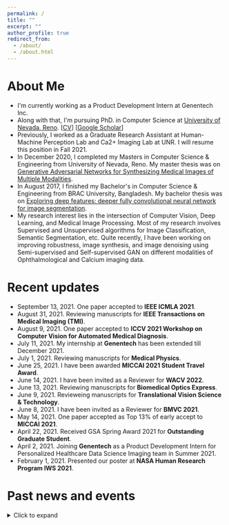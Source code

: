 ```yaml
---
permalink: /
title: ""
excerpt: ""
author_profile: true
redirect_from: 
  - /about/
  - /about.html
---
```


# About Me
* I'm currently working as a Product Development Intern at Genentech Inc.
* Along with that, I'm pursuing PhD. in Computer Science at [University of Nevada, Reno](https://www.unr.edu/). [[CV](https://sharifamit.com/files/Sharif_Amit_Kamran_CV_2021.pdf)] [[Google Scholar](https://scholar.google.com/citations?user=DW0hlZsAAAAJ)]
* Previously, I worked as a Graduate Research Assistant at Human-Machine Perception Lab and Ca2+ Imaging Lab at UNR. I will resume this position in Fall 2021.
* In December 2020,  I completed my Masters in Computer Science & Engineering from University of Nevada, Reno. My master thesis was on [Generative Adversarial Networks for Synthesizing Medical Images of Multiple Modalities](https://scholarworks.unr.edu/handle/11714/7712).
* In August 2017, I finished my Bachelor's in Computer Science & Engineering from BRAC University, Bangladesh. My bachelor thesis was on [Exploring deep features: deeper fully convolutional neural network for image segmentation](http://dspace.bracu.ac.bd/xmlui/handle/10361/8112).
* My research interest lies in the intersection of Computer Vision, Deep Learning, and Medical Image Processing. Most of my research involves Supervised and Unsupervised algorithms for Image Classification, Semantic Segmentation, etc. Quite recently, I have been working on improving robustness, image synthesis, and image denoising using Semi-supervised and Self-supervised GAN on different modalities of Ophthalmological and Calcium imaging data.

# Recent updates
* September 13, 2021. One paper accepted to <b>IEEE ICMLA 2021</b>.
* August 31, 2021. Reviewing manuscripts for <b>IEEE Transactions on Medical Imaging (TMI)</b>.
* August 9, 2021. One paper accepted to <b>ICCV 2021 Workshop on Computer Vision for Automated Medical Diagnosis</b>.
* July 11, 2021. My internship at <b>Genentech</b> has been extended till December 2021.
* July 1, 2021. Reviewing manuscripts for  <b>Medical Physics</b>.
* June 25, 2021. I have been awarded <b>MICCAI 2021 Student Travel Award</b>.
* June 14, 2021. I have been invited as a Reviewer for <b>WACV 2022</b>.
* June 13, 2021. Reviewing manuscripts for  <b>Biomedical Optics Express</b>.
* June 9, 2021. Revieweing manuscripts for <b>Translational Vision Science & Technology</b>.
* June 8, 2021. I have been invited as a Reviewer for <b>BMVC 2021</b>.
* May 14, 2021. One paper accepted as Top 13% of early accept to <b>MICCAI 2021</b>.
* April 22, 2021. Received GSA Spring Award 2021 for <b>Outstanding Graduate Student</b>. 
* April 2, 2021. Joining <b>Genentech</b> as a Product Development Intern for Personalized Healthcare Data Science Imaging team in Summer 2021.
* February 1, 2021. Presented our poster at <b>NASA Human Research Program IWS 2021</b>.






# Past news and events
<details>
  <summary> Click to expand</summary>

  * January 11, 2021. My Master's thesis is now accessible from [here](https://scholarworks.unr.edu/handle/11714/7712).
  * December 7, 2020. Received GSA Fall Award 2020 for <b>Outstanding Graduating Student</b>. 
  * December 2, 2020. Successfully defended my <b>Master's Thesis</b>.
  * November 19, 2020. One paper accepted to <b>Scientific Reports</b>.
  * October 22, 2020. Completed reviewing papers for <b>WACV 2021</b>.
  * October 10, 2020. One paper accepted to <b> ICPR 2020 </b>.
  * September 21, 2020. One paper accepted to <b>ISVC 2020</b>.
  * July 15, 2020. Completed reviewing papers for <b>BMVC 2020</b>.
  * June 12, 2020. One paper accepted to <b>Cell Calcium</b>.
  * May 15, 2020. One paper accepted to <b>IEEE ICIP 2020</b>.
  * April 26, 2020. Book chapter accepted to <b>Deep Learning Applications, Volume 2</b>.
  * December 19, 2019. We organized [Bengali.AI Computer Vision Challenge 2019](https://www.kaggle.com/c/bengaliai-cv19) with Kaggle on <b>Bengali.AI Handwritten Grapheme Classification</b>.
  * September 11, 2019. One paper accepted to <b>IEEE ICMLA 2019</b>.
  * August 1, 2019. Joining University of Nevada, Reno as a Graduate Student.
  * June 30, 2019. I left my position as a Researcher from Center for Cognitive Skill Enhancement, IUB.
  * June 30, 2019. I left SkinIQ Inc.
  * October 28, 2018. One paper accepted to <b>ICCIT 2018</b>.
  * July 23, 2018. One paper accepted to <b>SAIN 2018</b>.
  * July 6, 2018. Took an interactive session on <b>What comes after AI ?</b> at Bengali.AI CV Challange 2018 Finale and Community Meetup.
  * June 16, 2018. We organized [Bengali.AI Computer Challenge 2018](https://www.kaggle.com/c/numta) on <b>NumtaDB: Bengali Handwritten Digits</b> data-set.
  * June 1, 2018. Took a hands on workshop on <b>Deep Learning for Computer Vision</b> at IUB.
  * May 1, 2018. I joined [SkinIQ Inc.](https://www.skiniqinc.com/) as a part-time Deep Learning engineer, working remotly from Bangladesh.
  * April 1, 2018. We co-founded [Bengali.AI](https://people.bengali.ai/) with some awesome group of people.
  * July 7, 2017. Our model scored meanIOU 69% in "Semantic Segmentation" category of Pascal VOC 2012 challenge.
  * June 21, 2017. Took a workshop on <b>Advanced Micro Controller Programming for Deep Learning</b>.
  * May 15, 2017. I joined Center for Cognitive Skill Enhancement, IUB as a Researcher.
  * April 30, 2017. I finished my Bachelors in Computer Science degree from BRAC University.
  * April 4, 2017. Our model scored meanIOU 68.1% in "Semantic Segmentation" category of Pascal VOC 2012 challenge.
</details>

